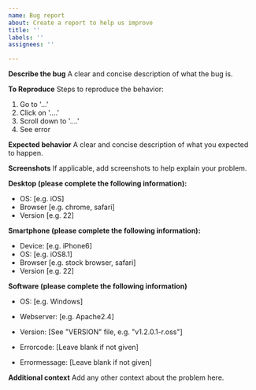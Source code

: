 ```yaml
---
name: Bug report
about: Create a report to help us improve
title: ''
labels: ''
assignees: ''

---
```


**Describe the bug**
A clear and concise description of what the bug is.

**To Reproduce**
Steps to reproduce the behavior:
1. Go to '...'
2. Click on '....'
3. Scroll down to '....'
4. See error

**Expected behavior**
A clear and concise description of what you expected to happen.

**Screenshots**
If applicable, add screenshots to help explain your problem.

**Desktop (please complete the following information):**
 - OS: [e.g. iOS]
 - Browser [e.g. chrome, safari]
 - Version [e.g. 22]

**Smartphone (please complete the following information):**
 - Device: [e.g. iPhone6]
 - OS: [e.g. iOS8.1]
 - Browser [e.g. stock browser, safari]
 - Version [e.g. 22]

 **Software (please complete the following information)**
 - OS: [e.g. Windows]
 - Webserver: [e.g. Apache2.4]
 - Version: [See "VERSION" file, e.g. "v1.2.0.1-r.oss"]

 - Errorcode: [Leave blank if not given]
 - Errormessage: [Leave blank if not given]

**Additional context**
Add any other context about the problem here.
